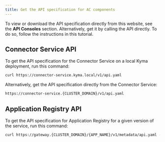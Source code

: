 ```yaml
---
title: Get the API specification for AC components
---
```


To view or download the API specification directly from this website, see the **API Consoles** section. Alternatively, get it by calling the API directly. To do so, follow the instructions in this tutorial. 

## Connector Service API

To get the API specification for the Connector Service on a local Kyma deployment, run this command:

```bash
curl https://connector-service.kyma.local/v1/api.yaml
```

Alternatively, get the API specification directly from the Connector Service: 

```bash
https://connector-service.{CLUSTER_DOMAIN}/v1/api.yaml
```

## Application Registry API

To get the API specification for Application Registry for a given version of the service, run this command:

```bash
curl https://gateway.{CLUSTER_DOMAIN}/{APP_NAME}/v1/metadata/api.yaml -k --cert {APP_CERT} --key {APP_CERTS_KEY}
```